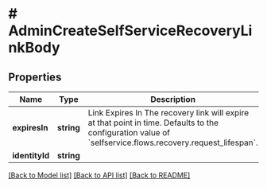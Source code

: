 # # AdminCreateSelfServiceRecoveryLinkBody

## Properties

Name | Type | Description | Notes
------------ | ------------- | ------------- | -------------
**expiresIn** | **string** | Link Expires In  The recovery link will expire at that point in time. Defaults to the configuration value of &#x60;selfservice.flows.recovery.request_lifespan&#x60;. | [optional]
**identityId** | **string** |  |

[[Back to Model list]](../../README.md#models) [[Back to API list]](../../README.md#endpoints) [[Back to README]](../../README.md)
